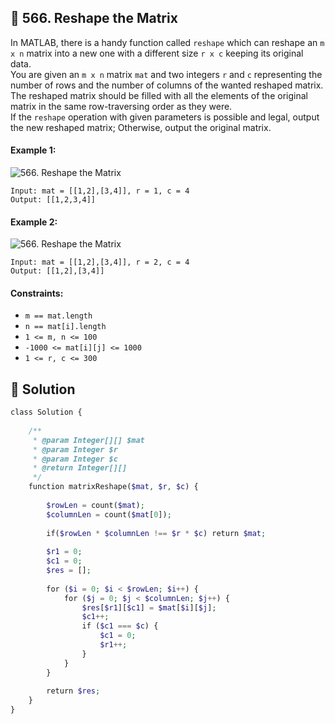 ## 📝 566. Reshape the Matrix  
In MATLAB, there is a handy function called `reshape` which can reshape an `m x n` matrix into a new one with a different size `r x c` keeping its original data.  
You are given an `m x n` matrix `mat` and two integers `r` and `c` representing the number of rows and the number of columns of the wanted reshaped matrix.  
The reshaped matrix should be filled with all the elements of the original matrix in the same row-traversing order as they were.  
If the `reshape` operation with given parameters is possible and legal, output the new reshaped matrix; Otherwise, output the original matrix.  
     
  
#### Example 1:  
![566. Reshape the Matrix](https://assets.leetcode.com/uploads/2021/04/24/reshape1-grid.jpg)

```
Input: mat = [[1,2],[3,4]], r = 1, c = 4
Output: [[1,2,3,4]]

```
#### Example 2:  
![566. Reshape the Matrix](https://assets.leetcode.com/uploads/2021/04/24/reshape2-grid.jpg)

```
Input: mat = [[1,2],[3,4]], r = 2, c = 4
Output: [[1,2],[3,4]]

```
  
#### Constraints:  
+ `m == mat.length`  
+ `n == mat[i].length`  
+ `1 <= m, n <= 100`  
+ `-1000 <= mat[i][j] <= 1000`  
+ `1 <= r, c <= 300`  
  
## 📝 Solution 
```php  
class Solution {  
  
    /**  
     * @param Integer[][] $mat  
     * @param Integer $r  
     * @param Integer $c  
     * @return Integer[][]  
     */  
    function matrixReshape($mat, $r, $c) {  
          
        $rowLen = count($mat);  
        $columnLen = count($mat[0]);  
  
        if($rowLen * $columnLen !== $r * $c) return $mat;  
  
        $r1 = 0;  
        $c1 = 0;  
        $res = [];  
  
        for ($i = 0; $i < $rowLen; $i++) {  
            for ($j = 0; $j < $columnLen; $j++) {  
                $res[$r1][$c1] = $mat[$i][$j];  
                $c1++;  
                if ($c1 === $c) {  
                    $c1 = 0;  
                    $r1++;  
                }  
            }  
        }  
  
        return $res;  
    }  
}  
```  
